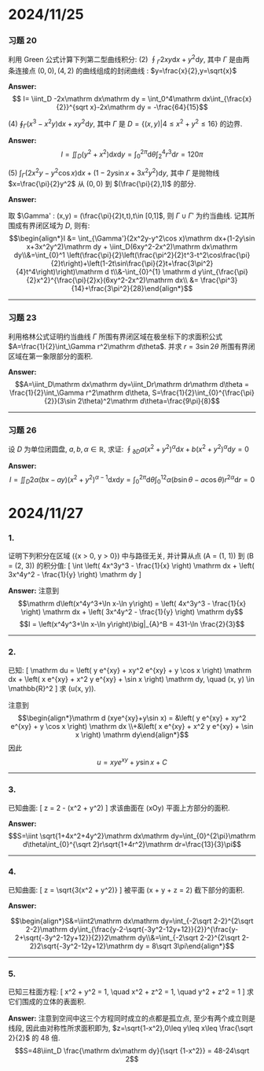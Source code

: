 # 2024/11/25

### 习题 20
利用 Green 公式计算下列第二型曲线积分:
(2) $\oint_\Gamma2xy\mathrm dx+y^2\mathrm dy$, 其中 $\Gamma$ 是由两条连接点 $(0,0),(4,2)$ 的曲线组成的封闭曲线 : $y=\frac{x}{2},y=\sqrt{x}$

**Answer:**
$$ I= \iint_D -2x\mathrm dx\mathrm dy = \int_0^4\mathrm dx\int_{\frac{x}{2}}^{sqrt x}-2x\mathrm dy = -\frac{64}{15}$$


(4) $\oint_{\Gamma}(x^3-x^2y)\mathrm dx+xy^2\mathrm dy$, 其中 $\Gamma$ 是 $D=\{(x,y)|4\leq x^2+y^2\leq 16\}$ 的边界.

**Answer:**
$$I = \iint_{D} (y^2+x^2)\mathrm dx\mathrm dy=\int_{0}^{2\pi}\mathrm d\theta\int_{2}^{4}r^3\mathrm dr = 120\pi$$


(5) $\int_\Gamma(2x^2y-y^2\cos x)\mathrm dx+(1-2y\sin x+3x^2y^2)\mathrm dy$, 其中 $\Gamma$ 是抛物线 $x=\frac{\pi}{2}y^2$ 从 $(0,0)$ 到 $(\frac{\pi}{2},1)$ 的部分.

**Answer:**

取 $\Gamma' : (x,y) = (\frac{\pi}{2}t,t),t\in [0,1]$, 则 $\Gamma \cup \Gamma'$ 为约当曲线. 记其所围成有界闭区域为 $D$, 则有:
$$\begin{align*}I &= \int_{\Gamma'}(2x^2y-y^2\cos x)\mathrm dx+(1-2y\sin x+3x^2y^2)\mathrm dy + \iint_D(6xy^2-2x^2)\mathrm dx\mathrm dy\\&=\int_{0}^1 \left(\frac{\pi}{2}\left(\frac{\pi^2}{2}t^3-t^2\cos\frac{\pi}{2}t\right)+\left(1-2t\sin\frac{\pi}{2}t+\frac{3\pi^2}{4}t^4\right)\right)\mathrm d t\\&-\int_{0}^{1} \mathrm d y\int_{\frac{\pi}{2}x^2}^{\frac{\pi}{2}x}(6xy^2-2x^2)\mathrm dx\\ &= \frac{\pi^3}{14}+\frac{3\pi^2}{28}\end{align*}$$
___
### 习题 23
利用格林公式证明约当曲线 $\Gamma$ 所围有界闭区域在极坐标下的求面积公式 $A=\frac{1}{2}\int_\Gamma r^2\mathrm d\theta$. 并求 $r=3\sin 2\theta$ 所围有界闭区域在第一象限部分的面积.

**Answer:**
$$A=\iint_D\mathrm dx\mathrm dy=\iint_Dr\mathrm dr\mathrm d\theta = \frac{1}{2}\int_\Gamma r^2\mathrm d\theta, S=\frac{1}{2}\int_{0}^{\frac{\pi}{2}}(3\sin 2\theta)^2\mathrm d\theta=\frac{9\pi}{8}$$

___

### 习题 26
设 $D$ 为单位闭圆盘, $a,b,\alpha\in \mathbb R$, 求证: $\oint_{\partial D}a(x^2+y^2)^{\alpha}\mathrm dx+b(x^2+y^2)^\alpha \mathrm dy=0$

**Answer:**
$$I=\iint_D2\alpha(bx-ay)(x^2+y^2)^{\alpha-1}\mathrm dx\mathrm dy = \int_{0}^{2\pi}\mathrm d\theta\int_{0}^12\alpha(b\sin \theta-a\cos\theta)r^{2\alpha}\mathrm dr = 0$$


# 2024/11/27
### 1. 
证明下列积分在区域 \(\{x > 0, y > 0\}\) 中与路径无关, 并计算从点 \(A = (1, 1)\) 到 \(B = (2, 3)\) 的积分值: 
\[
\int \left( 4x^3y^3 - \frac{1}{x} \right) \mathrm dx + \left( 3x^4y^2 - \frac{1}{y} \right)  \mathrm dy
\]

**Answer:**
注意到
$$\mathrm d\left(x^4y^3+\ln x-\ln y\right)  = \left( 4x^3y^3 - \frac{1}{x} \right) \mathrm dx + \left( 3x^4y^2 - \frac{1}{y} \right)  \mathrm dy$$
$$I = \left(x^4y^3+\ln x-\ln y\right)\big|_{A}^B = 431-\ln \frac{2}{3}$$

---

### 2. 
已知: 
\[
\mathrm du = \left( y e^{xy} + xy^2 e^{xy} + y \cos x \right)  \mathrm dx + \left( x e^{xy} + x^2 y e^{xy} + \sin x \right)  \mathrm dy, \quad (x, y) \in \mathbb{R}^2
\]
求 \(u(x, y)\). 

注意到
$$\begin{align*}\mathrm d (xye^{xy}+y\sin x) = &\left( y e^{xy} + xy^2 e^{xy}  + y \cos x \right)  \mathrm dx  \\+&\left( x e^{xy} + x^2 y e^{xy} + \sin x \right)  \mathrm dy\end{align*}$$
因此
$$u = xye^{xy}+y\sin x + C$$
___
### 3. 
已知曲面: 
\[
z = 2 - (x^2 + y^2)
\]
求该曲面在 \(xOy\) 平面上方部分的面积. 

**Answer:**
$$S=\iint \sqrt{1+4x^2+4y^2}\mathrm dx\mathrm dy=\int_{0}^{2\pi}\mathrm d\theta\int_{0}^{\sqrt 2}r\sqrt{1+4r^2}\mathrm dr=\frac{13}{3}\pi$$

___

### 4. 
已知曲面: 
\[
z = \sqrt{3(x^2 + y^2)}
\]
被平面 \(x + y + z = 2\) 截下部分的面积. 

**Answer:**

$$\begin{align*}S&=\iint2\mathrm dx\mathrm dy=\int_{-2\sqrt 2-2}^{2\sqrt 2-2}\mathrm dy\int_{\frac{y-2-\sqrt{-3y^2-12y+12}}{2}}^{\frac{y-2+\sqrt{-3y^2-12y+12}}{2}}2\mathrm dy\\&=\int_{-2\sqrt 2-2}^{2\sqrt 2-2}2\sqrt{-3y^2-12y+12}\mathrm dy = 8\sqrt 3\pi\end{align*}$$

---

### 5. 
已知三柱面方程: 
\[
x^2 + y^2 = 1, \quad x^2 + z^2 = 1, \quad y^2 + z^2 = 1
\]
求它们围成的立体的表面积. 

**Answer:**
注意到空间中这三个方程同时成立的点都是孤立点, 至少有两个成立则是线段, 因此由对称性所求面积即为, $z=\sqrt{1-x^2},0\leq y\leq x\leq \frac{\sqrt 2}{2}$ 的 $48$ 倍.
$$S=48\iint_D \frac{\mathrm dx\mathrm dy}{\sqrt {1-x^2}} = 48-24\sqrt 2$$
